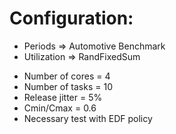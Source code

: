 # Configuration:

- Periods => Automotive Benchmark
- Utilization => RandFixedSum


* Number of cores = 4
* Number of tasks = 10
* Release jitter = 5%
* Cmin/Cmax = 0.6
* Necessary test with EDF policy


